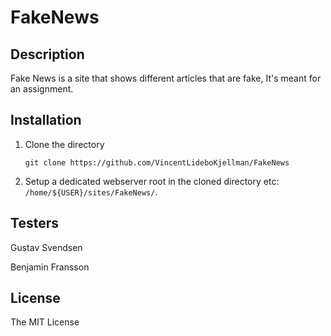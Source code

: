 # FakeNews

## Description
Fake News is a site that shows different articles that are fake, It's meant for an assignment.


## Installation

1. Clone the directory
    ```
    git clone https://github.com/VincentLideboKjellman/FakeNews
    ```
2. Setup a dedicated webserver root in the cloned directory etc: `/home/${USER}/sites/FakeNews/`.


## Testers

Gustav Svendsen

Benjamin Fransson



## License

The MIT License
